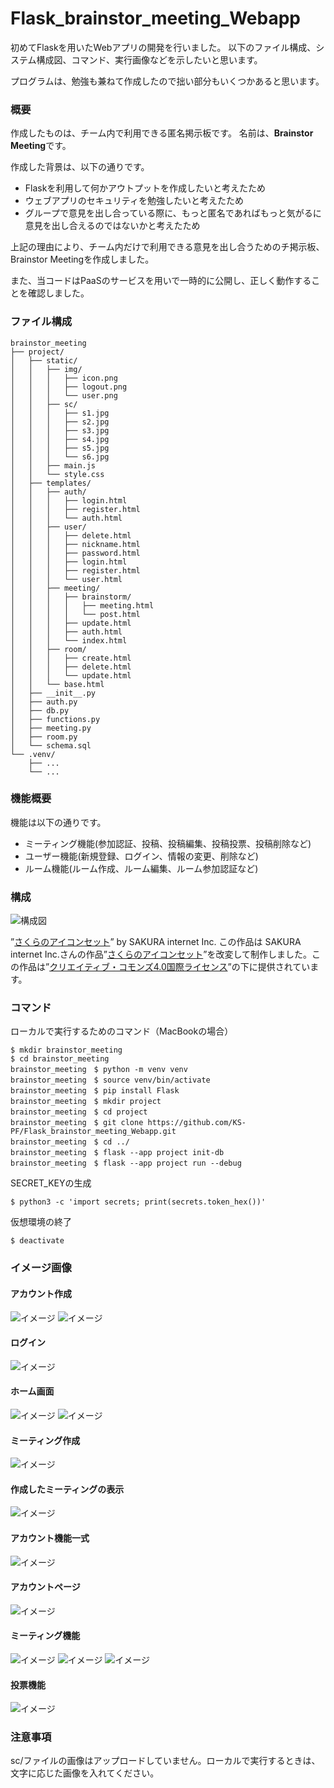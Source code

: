 # Flask_brainstor_meeting_Webapp

初めてFlaskを用いたWebアプリの開発を行いました。
以下のファイル構成、システム構成図、コマンド、実行画像などを示したいと思います。

プログラムは、勉強も兼ねて作成したので拙い部分もいくつかあると思います。


### 概要
作成したものは、チーム内で利用できる匿名掲示板です。
名前は、**Brainstor Meeting**です。

作成した背景は、以下の通りです。
- Flaskを利用して何かアウトプットを作成したいと考えたため
- ウェブアプリのセキュリティを勉強したいと考えたため
- グループで意見を出し合っている際に、もっと匿名であればもっと気がるに意見を出し合えるのではないかと考えたため

上記の理由により、チーム内だけで利用できる意見を出し合うためのチ掲示板、Brainstor Meetingを作成しました。

また、当コードはPaaSのサービスを用いで一時的に公開し、正しく動作することを確認しました。

### ファイル構成
```
brainstor_meeting
├── project/
│   ├── static/
│   │   ├── img/
│   │   │   ├── icon.png
│   │   │   ├── logout.png
│   │   │   └── user.png
│   │   ├── sc/
│   │   │   ├── s1.jpg
│   │   │   ├── s2.jpg
│   │   │   ├── s3.jpg
│   │   │   ├── s4.jpg
│   │   │   ├── s5.jpg
│   │   │   └── s6.jpg
│   │   ├── main.js
│   │   └── style.css
│   ├── templates/
│   │   ├── auth/
│   │   │   ├── login.html
│   │   │   ├── register.html
│   │   │   └── auth.html
│   │   ├── user/
│   │   │   ├── delete.html
│   │   │   ├── nickname.html
│   │   │   ├── password.html
│   │   │   ├── login.html
│   │   │   ├── register.html
│   │   │   └── user.html
│   │   ├── meeting/
│   │   │   ├── brainstorm/
│   │   │   │   ├── meeting.html
│   │   │   │   └── post.html
│   │   │   ├── update.html
│   │   │   ├── auth.html
│   │   │   └── index.html
│   │   ├── room/
│   │   │   ├── create.html
│   │   │   ├── delete.html
│   │   │   └── update.html
│   │   └── base.html
│   ├── __init__.py
│   ├── auth.py
│   ├── db.py
│   ├── functions.py
│   ├── meeting.py
│   ├── room.py
│   └── schema.sql
└── .venv/
    ├── ...
    └── ...
```
### 機能概要
機能は以下の通りです。
- ミーティング機能(参加認証、投稿、投稿編集、投稿投票、投稿削除など)
- ユーザー機能(新規登録、ログイン、情報の変更、削除など)
- ルーム機能(ルーム作成、ルーム編集、ルーム参加認証など)

### 構成
![構成図](images_for_readme/k.png)

”[さくらのアイコンセット](https://knowledge.sakura.ad.jp/4724/ )” by SAKURA internet Inc.
この作品は SAKURA internet Inc.さんの作品”[さくらのアイコンセット](https://knowledge.sakura.ad.jp/4724/ )”を改変して制作しました。この作品は”[クリエイティブ・コモンズ4.0国際ライセンス](https://creativecommons.org/licenses/by/4.0/)”の下に提供されています。 



### コマンド
ローカルで実行するためのコマンド（MacBookの場合）
```
$ mkdir brainstor_meeting
$ cd brainstor_meeting
brainstor_meeting　$ python -m venv venv
brainstor_meeting　$ source venv/bin/activate
brainstor_meeting　$ pip install Flask
brainstor_meeting　$ mkdir project
brainstor_meeting　$ cd project
brainstor_meeting　$ git clone https://github.com/KS-PF/Flask_brainstor_meeting_Webapp.git
brainstor_meeting　$ cd ../
brainstor_meeting　$ flask --app project init-db
brainstor_meeting　$ flask --app project run --debug
```
SECRET_KEYの生成
```
$ python3 -c 'import secrets; print(secrets.token_hex())'
```

仮想環境の終了
```
$ deactivate
```

### イメージ画像

#### アカウント作成
![イメージ](images_for_readme/0.png)
![イメージ](images_for_readme/1.png)

#### ログイン
![イメージ](images_for_readme/2.png)

#### ホーム画面
![イメージ](images_for_readme/3.png)
![イメージ](images_for_readme/4.png)

#### ミーティング作成
![イメージ](images_for_readme/5.png)

#### 作成したミーティングの表示
![イメージ](images_for_readme/6.png)

#### アカウント機能一式
![イメージ](images_for_readme/7.png)

#### アカウントページ
![イメージ](images_for_readme/8.png)

####  ミーティング機能
![イメージ](images_for_readme/9.png)
![イメージ](images_for_readme/10.png)
![イメージ](images_for_readme/12.png)

####  投票機能
![イメージ](images_for_readme/11.png)


### 注意事項
sc/ファイルの画像はアップロードしていません。ローカルで実行するときは、文字に応じた画像を入れてください。